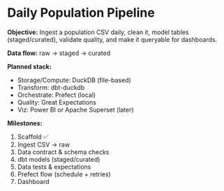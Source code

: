 # Daily Population Pipeline

**Objective:** Ingest a population CSV daily, clean it, model tables (staged/curated), validate quality, and make it queryable for dashboards.

**Data flow:** raw → staged → curated

**Planned stack:**
- Storage/Compute: DuckDB (file-based)
- Transform: dbt-duckdb
- Orchestrate: Prefect (local)
- Quality: Great Expectations
- Viz: Power BI or Apache Superset (later)

**Milestones:**
1) Scaffold ✅
2) Ingest CSV → raw
3) Data contract & schema checks
4) dbt models (staged/curated)
5) Data tests & expectations
6) Prefect flow (schedule + retries)
7) Dashboard

